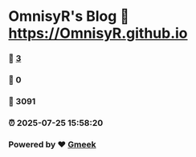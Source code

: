 # OmnisyR's Blog :link: https://OmnisyR.github.io 
### :page_facing_up: [3](https://OmnisyR.github.io/tag.html) 
### :speech_balloon: 0 
### :hibiscus: 3091 
### :alarm_clock: 2025-07-25 15:58:20 
### Powered by :heart: [Gmeek](https://github.com/Meekdai/Gmeek)
